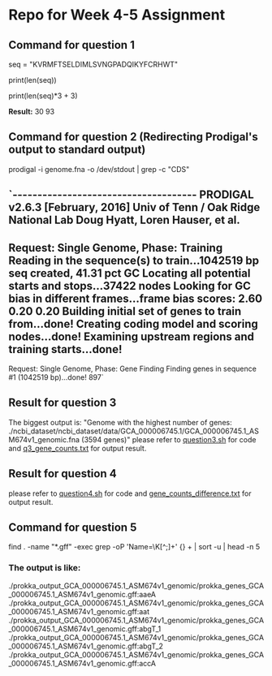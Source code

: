 # Repo for Week 4-5 Assignment

## Command for question 1
seq = "KVRMFTSELDIMLSVNGPADQIKYFCRHWT"

print(len(seq))

print(len(seq)*3 + 3)

**Result:** 30 93

## Command for question 2 (Redirecting Prodigal's output to standard output)
prodigal -i genome.fna -o /dev/stdout | grep -c "CDS"

`-------------------------------------
PRODIGAL v2.6.3 [February, 2016]
Univ of Tenn / Oak Ridge National Lab
Doug Hyatt, Loren Hauser, et al.
-------------------------------------
Request:  Single Genome, Phase:  Training
Reading in the sequence(s) to train...1042519 bp seq created, 41.31 pct GC
Locating all potential starts and stops...37422 nodes
Looking for GC bias in different frames...frame bias scores: 2.60 0.20 0.20
Building initial set of genes to train from...done!
Creating coding model and scoring nodes...done!
Examining upstream regions and training starts...done!
-------------------------------------
Request:  Single Genome, Phase:  Gene Finding
Finding genes in sequence #1 (1042519 bp)...done!
897`

## Result for question 3
The biggest output is: "Genome with the highest number of genes: ./ncbi_dataset/ncbi_dataset/data/GCA_000006745.1/GCA_000006745.1_ASM674v1_genomic.fna (3594 genes)"
please refer to [question3.sh](https://github.com/Mnb66/BioE-201-230/blob/main/Genome%20Annotation/question3.sh) for code and [q3_gene_counts.txt](https://github.com/Mnb66/BioE-201-230/blob/main/Genome%20Annotation/q3_gene_counts.txt) for output result.

## Result for question 4 
please refer to [question4.sh](https://github.com/Mnb66/BioE-201-230/blob/main/Genome%20Annotation/question4.sh) for code and [gene_counts_difference.txt](https://github.com/Mnb66/BioE-201-230/blob/main/Genome%20Annotation/gene_counts_difference.txt) for output result.

## Command for question 5
find . -name "*.gff" -exec grep -oP 'Name=\K[^;]+' {} + | sort -u | head -n 5

### The output is like:
./prokka_output_GCA_000006745.1_ASM674v1_genomic/prokka_genes_GCA_000006745.1_ASM674v1_genomic.gff:aaeA
./prokka_output_GCA_000006745.1_ASM674v1_genomic/prokka_genes_GCA_000006745.1_ASM674v1_genomic.gff:aat
./prokka_output_GCA_000006745.1_ASM674v1_genomic/prokka_genes_GCA_000006745.1_ASM674v1_genomic.gff:abgT_1
./prokka_output_GCA_000006745.1_ASM674v1_genomic/prokka_genes_GCA_000006745.1_ASM674v1_genomic.gff:abgT_2
./prokka_output_GCA_000006745.1_ASM674v1_genomic/prokka_genes_GCA_000006745.1_ASM674v1_genomic.gff:accA

